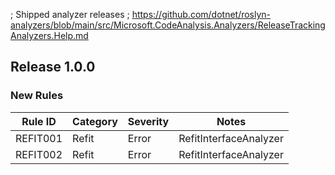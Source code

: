 ﻿; Shipped analyzer releases
; https://github.com/dotnet/roslyn-analyzers/blob/main/src/Microsoft.CodeAnalysis.Analyzers/ReleaseTrackingAnalyzers.Help.md

## Release 1.0.0

### New Rules

Rule ID | Category | Severity | Notes
--------|----------|----------|-------
REFIT001 | Refit | Error | RefitInterfaceAnalyzer
REFIT002 | Refit | Error | RefitInterfaceAnalyzer